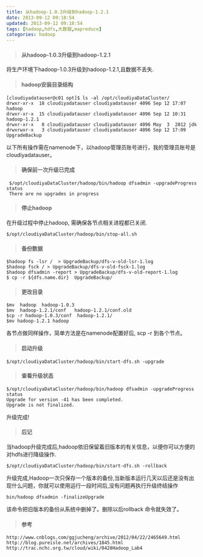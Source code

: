 ```yaml
---
title: 从hadoop-1.0.3升级到hadoop-1.2.1
date: 2013-09-12 09:18:54
updated: 2013-09-12 09:18:54
tags: [hadoop,hdfs,大数据,mapreduce]
categories: hadoop
---
```


> #### 从hadoop-1.0.3升级到hadoop-1.2.1

  将生产环境下hadoop-1.0.3升级到hadoop-1.2.1,且数据不丢失.

> #### hadoop安装目录结构

```
[cloudiyadatauser@c01 opt]$ ls -al /opt/cloudiyaDataCluster/
drwxr-xr-x  18 cloudiyadatauser cloudiyadatauser 4096 Sep 12 17:07 hadoop
drwxr-xr-x  15 cloudiyadatauser cloudiyadatauser 4096 Sep 12 10:31 hadoop-1.2.1
drwxr-xr-x   8 cloudiyadatauser cloudiyadatauser 4096 May  3  2012 jdk
drwxrwxr-x   3 cloudiyadatauser cloudiyadatauser 4096 Sep 12 17:09 UpgradeBackup
```

以下所有操作需在namenode下，以hadoop管理员账号进行，我的管理员账号是cloudiyadatauser。

> #### 确保前一次升级已完成

```
 $/opt/cloudiyaDataCluster/hadoop/bin/hadoop dfsadmin -upgradeProgress status
 There are no upgrades in progress
```

> #### 停止hadoop

在升级过程中停止hadoop, 需确保各节点相关进程都已关闭.
```
$/opt/cloudiyaDataCluster/hadoop/bin/stop-all.sh
```

> #### 备份数据

```
$hadoop fs -lsr /  > UpgradeBackup/dfs-v-old-lsr-1.log
$hadoop fsck / > UpgradeBackup/dfs-v-old-fsck-1.log
$hadoop dfsadmin -report > UpgradeBackup/dfs-v-old-report-1.log
$ cp -r ${dfs.name.dir}  UpgradeBackup/
```

> #### 更改目录

```
$mv  hadoop  hadoop-1.0.3
$mv  hadoop-1.2.1/conf   hadoop-1.2.1/conf.old
$cp -r hadoop-1.0.3/conf  hadoop-1.2.1/
$mv hadoop-1.2.1 hadoop
```

各节点做同样操作，简单方法是在namenode配置好后, scp -r 到各个节点。

> #### 启动升级

```
$/opt/cloudiyaDataCluster/hadoop/bin/start-dfs.sh -upgrade
```

> #### 查看升级状态

```
$/opt/cloudiyaDataCluster/hadoop/bin/hadoop dfsadmin -upgradeProgress status
Upgrade for version -41 has been completed.
Upgrade is not finalized.
```

升级完成!

> #### 后记

当hadoop升级完成后,hadoop依旧保留着旧版本的有关信息，以便你可以方便的对hdfs进行降级操作.

```
$/opt/cloudiyaDataCluster/hadoop/bin/start-dfs.sh -rollback
```

升级完成,Hadoop一次只保存一个版本的备份,当新版本运行几天以后还是没有出现什么问题，你就可以使用运行一段时间后,没有问题再执行升级终结操作  

```
bin/hadoop dfsadmin -finalizeUpgrade
```

该命令把旧版本的备份从系统中删掉了。删除以后rollback 命令就失效了。

> #### 参考

```
http://www.cnblogs.com/ggjucheng/archive/2012/04/22/2465649.html
http://blog.pureisle.net/archives/1845.html
http://trac.nchc.org.tw/cloud/wiki/0428Hadoop_Lab4
```